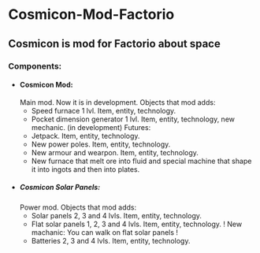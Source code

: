 # Cosmicon-Mod-Factorio
## Cosmicon is mod for Factorio about space

### Components:

- #### Cosmicon Mod:
  Main mod. Now it is in development. 
  Objects that mod adds:
  - Speed furnace 1 lvl. Item, entity, technology.
  - Pocket dimension generator 1 lvl. Item, entity, technology, new mechanic. (in development)
  Futures:
  - Jetpack. Item, entity, technology.
  - New power poles. Item, entity, technology.
  - New armour and wearpon. Item, entity, technology.
  - New furnace that melt ore into fluid and special machine that shape it into ingots and then into plates.
- ##### Cosmicon Solar Panels:
  Power mod.
  Objects that mod adds:
  - Solar panels 2, 3 and 4 lvls. Item, entity, technology.
  - Flat solar panels 1, 2, 3 and 4 lvls. Item, entity, technology. ! New machanic: You can walk on flat solar panels !
  - Batteries 2, 3 and 4 lvls. Item, entity, technology.
